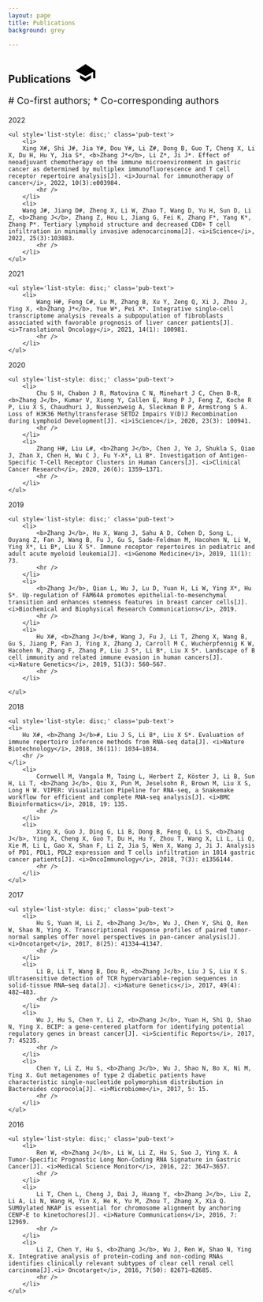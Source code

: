 ```yaml
---
layout: page
title: Publications
background: grey

---
```

<div class="col-lg-12" style="padding-left:0;">
	<h2 class="section-heading text-uppercase">Publications&nbsp; <a href='https://scholar.google.com/citations?user=15wquMIAAAAJ&hl=zh-CN&oi=sra'>
<svg t="1659586645086"  class="icon" viewBox="0 0 1024 1024" version="1.1" xmlns="http://www.w3.org/2000/svg" p-id="996" width="40" height="40"><path d="M466.346667 87.253333c-23.338667 15.616-137.386667 91.306667-253.354667 168.32C96.938667 332.544 2.133333 396.202667 2.133333 396.970667c0 0.810667 5.802667 4.693333 13.013334 8.533333 7.125333 4.096 121.6 67.541333 254.506666 141.226667l241.322667 134.101333 6.144-3.157333c3.498667-1.706667 92.544-52.565333 198.058667-112.725334l191.701333-109.568 1.152 339.072h113.834667V397.610667l-147.626667-98.986667c-198.997333-133.290667-358.058667-238.336-361.984-239.189333-1.92-0.341333-22.485333 12.245333-45.909333 27.818666M228.48 709.674667l0.597333 85.546666 141.226667 84.778667 141.226667 84.565333 142.378666-85.333333 142.165334-85.546667V709.12c0-46.592-0.554667-84.608-1.152-84.608s-56.234667 33.365333-123.733334 74.282667l-141.056 85.162666-18.389333 10.922667-56.32-33.749333a25775.786667 25775.786667 0 0 1-140.202667-84.437334l-85.546666-51.626666c-1.024-0.341333-1.365333 37.674667-1.152 84.608" p-id="997"></path></svg></a></h2>
	<p class="section-sheading" style='font-size:1.2rem;'># Co-first authors; * Co-corresponding authors</p>
</div>
<div class='pub' id='pub-2022'>
	<p class='pub-year'>2022</p>

	<ul style='list-style: disc;' class='pub-text'>
    	<li>
		Xing X#, Shi J#, Jia Y#, Dou Y#, Li Z#, Dong B, Guo T, Cheng X, Li X, Du H, Hu Y, Jia S*, <b>Zhang J*</b>, Li Z*, Ji J*. Effect of neoadjuvant chemotherapy on the immune microenvironment in gastric cancer as determined by multiplex immunofluorescence and T cell receptor repertoire analysis[J]. <i>Journal for immunotherapy of cancer</i>, 2022, 10(3):e003984.
			<hr />
		</li>
    	<li>
		Wang J#, Jiang D#, Zheng X, Li W, Zhao T, Wang D, Yu H, Sun D, Li Z, <b>Zhang J</b>, Zhang Z, Hou L, Jiang G, Fei K, Zhang F*, Yang K*, Zhang P*. Tertiary lymphoid structure and decreased CD8+ T cell infiltration in minimally invasive adenocarcinoma[J]. <i>iScience</i>, 2022, 25(3):103883.
			<hr />
		</li>
	</ul>
</div>
<div class='pub' id='pub-2021'>
	<p class='pub-year'>2021</p>

	<ul style='list-style: disc;' class='pub-text'>
		<li>
			Wang H#, Feng C#, Lu M, Zhang B, Xu Y, Zeng Q, Xi J, Zhou J, Ying X, <b>Zhang J*</b>, Yue W*, Pei X*. Integrative single-cell transcriptome analysis reveals a subpopulation of fibroblasts associated with favorable prognosis of liver cancer patients[J]. <i>Translational Oncology</i>, 2021, 14(1): 100981.
			<hr />
		</li>
	</ul>
</div>
<div class='pub' id='pub-2020'>
	<p class='pub-year'>2020</p>

	<ul style='list-style: disc;' class='pub-text'>
		<li>
			Chu S H, Chabon J R, Matovina C N, Minehart J C, Chen B-R, <b>Zhang J</b>, Kumar V, Xiong Y, Callen E, Hung P J, Feng Z, Koche R P, Liu X S, Chaudhuri J, Nussenzweig A, Sleckman B P, Armstrong S A. Loss of H3K36 Methyltransferase SETD2 Impairs V(D)J Recombination during Lymphoid Development[J]. <i>iScience</i>, 2020, 23(3): 100941.
			<hr />
		</li>
		<li>
			Zhang H#, Liu L#, <b>Zhang J</b>, Chen J, Ye J, Shukla S, Qiao J, Zhan X, Chen H, Wu C J, Fu Y-X*, Li B*. Investigation of Antigen-Specific T-Cell Receptor Clusters in Human Cancers[J]. <i>Clinical Cancer Research</i>, 2020, 26(6): 1359–1371.
			<hr />
		</li>
	</ul>
</div>
<div class='pub' id='pub-2019'>
	<p class='pub-year'>2019</p>

	<ul style='list-style: disc;' class='pub-text'>
		<li>
			<b>Zhang J</b>, Hu X, Wang J, Sahu A D, Cohen D, Song L, Ouyang Z, Fan J, Wang B, Fu J, Gu S, Sade-Feldman M, Hacohen N, Li W, Ying X*, Li B*, Liu X S*. Immune receptor repertoires in pediatric and adult acute myeloid leukemia[J]. <i>Genome Medicine</i>, 2019, 11(1): 73.
			<hr />
		</li>
		<li>
			<b>Zhang J</b>, Qian L, Wu J, Lu D, Yuan H, Li W, Ying X*, Hu S*. Up-regulation of FAM64A promotes epithelial-to-mesenchymal transition and enhances stemness features in breast cancer cells[J]. <i>Biochemical and Biophysical Research Communications</i>, 2019.
			<hr />
		</li>
		<li>
			Hu X#, <b>Zhang J</b>#, Wang J, Fu J, Li T, Zheng X, Wang B, Gu S, Jiang P, Fan J, Ying X, Zhang J, Carroll M C, Wucherpfennig K W, Hacohen N, Zhang F, Zhang P, Liu J S*, Li B*, Liu X S*. Landscape of B cell immunity and related immune evasion in human cancers[J]. <i>Nature Genetics</i>, 2019, 51(3): 560–567.
			<hr />
		</li>

	</ul>
</div>
<div class='pub' id='pub-2018'>
	<p class='pub-year'>2018</p>

	<ul style='list-style: disc;' class='pub-text'>
	<li>
		Hu X#, <b>Zhang J</b>#, Liu J S, Li B*, Liu X S*. Evaluation of immune repertoire inference methods from RNA-seq data[J]. <i>Nature Biotechnology</i>, 2018, 36(11): 1034–1034.
		<hr />
	</li>
		<li>
			Cornwell M, Vangala M, Taing L, Herbert Z, Köster J, Li B, Sun H, Li T, <b>Zhang J</b>, Qiu X, Pun M, Jeselsohn R, Brown M, Liu X S, Long H W. VIPER: Visualization Pipeline for RNA-seq, a Snakemake workflow for efficient and complete RNA-seq analysis[J]. <i>BMC Bioinformatics</i>, 2018, 19: 135.
			<hr />
		</li>
		<li>
			Xing X, Guo J, Ding G, Li B, Dong B, Feng Q, Li S, <b>Zhang J</b>, Ying X, Cheng X, Guo T, Du H, Hu Y, Zhou T, Wang X, Li L, Li Q, Xie M, Li L, Gao X, Shan F, Li Z, Jia S, Wen X, Wang J, Ji J. Analysis of PD1, PDL1, PDL2 expression and T cells infiltration in 1014 gastric cancer patients[J]. <i>OncoImmunology</i>, 2018, 7(3): e1356144.
			<hr />
		</li>
	</ul>
</div>
<div class='pub' id='pub-2017'>
	<p class='pub-year'>2017</p>

	<ul style='list-style: disc;' class='pub-text'>
		<li>
			Hu S, Yuan H, Li Z, <b>Zhang J</b>, Wu J, Chen Y, Shi Q, Ren W, Shao N, Ying X. Transcriptional response profiles of paired tumor-normal samples offer novel perspectives in pan-cancer analysis[J]. <i>Oncotarget</i>, 2017, 8(25): 41334–41347.
			<hr />
		</li>
		<li>
			Li B, Li T, Wang B, Dou R, <b>Zhang J</b>, Liu J S, Liu X S. Ultrasensitive detection of TCR hypervariable-region sequences in solid-tissue RNA–seq data[J]. <i>Nature Genetics</i>, 2017, 49(4): 482–483.
			<hr />
		</li>
		<li>
			Wu J, Hu S, Chen Y, Li Z, <b>Zhang J</b>, Yuan H, Shi Q, Shao N, Ying X. BCIP: a gene-centered platform for identifying potential regulatory genes in breast cancer[J]. <i>Scientific Reports</i>, 2017, 7: 45235.
			<hr />
		</li>
		<li>
			Chen Y, Li Z, Hu S, <b>Zhang J</b>, Wu J, Shao N, Bo X, Ni M, Ying X. Gut metagenomes of type 2 diabetic patients have characteristic single-nucleotide polymorphism distribution in Bacteroides coprocola[J]. <i>Microbiome</i>, 2017, 5: 15.
			<hr />
		</li>
	</ul>
</div>
<div class='pub' id='pub-2016'>
	<p class='pub-year'>2016</p>

	<ul style='list-style: disc;' class='pub-text'>
		<li>
			Ren W, <b>Zhang J</b>, Li W, Li Z, Hu S, Suo J, Ying X. A Tumor-Specific Prognostic Long Non-Coding RNA Signature in Gastric Cancer[J]. <i>Medical Science Monitor</i>, 2016, 22: 3647–3657.
			<hr />
		</li>
		<li>
			Li T, Chen L, Cheng J, Dai J, Huang Y, <b>Zhang J</b>, Liu Z, Li A, Li N, Wang H, Yin X, He K, Yu M, Zhou T, Zhang X, Xia Q. SUMOylated NKAP is essential for chromosome alignment by anchoring CENP-E to kinetochores[J]. <i>Nature Communications</i>, 2016, 7: 12969.
			<hr />
		</li>
		<li>
			Li Z, Chen Y, Hu S, <b>Zhang J</b>, Wu J, Ren W, Shao N, Ying X. Integrative analysis of protein-coding and non-coding RNAs identifies clinically relevant subtypes of clear cell renal cell carcinoma[J].<i> Oncotarget</i>, 2016, 7(50): 82671–82685.
			<hr />
		</li>
	</ul>
</div>
